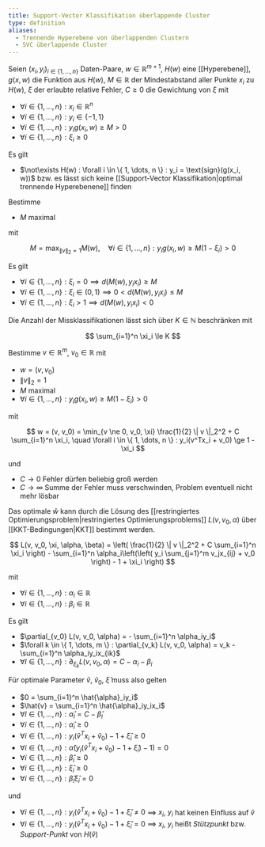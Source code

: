 ```yaml
---
title: Support-Vector Klassifikation überlappende Cluster
type: definition
aliases:
  - Trennende Hyperebene von überlappenden Clustern
  - SVC überlappende Cluster
---
```


Seien $(x_i, y_i)_{i \in \{ 1, \dots, n \}}$ Daten-Paare, $w \in \mathbb{R}^{m+1}$, $H(w)$ eine [[Hyperebene]], $g(x, w)$ die Funktion aus $H(w)$, $M \in \mathbb{R}$ der  Mindestabstand aller Punkte $x_i$ zu $H(w)$, $\xi$ der erlaubte relative Fehler, $C \ge 0$ die Gewichtung von $\xi$ mit
- $\forall i \in \{ 1, \dots, n \} : x_i \in \mathbb{R}^n$
- $\forall i \in \{ 1, \dots, n \} : y_i \in \{ -1, 1 \}$
- $\forall i \in \{ 1, \dots, n \} : y_ig(x_i, w) \ge M \gt 0$
- $\forall i \in \{ 1, \dots, n \} : \xi_i \ge 0$

Es gilt
- $\not\exists H(w) : \forall i \in \{ 1, \dots, n \} : y_i = \text{sign}(g(x_i, w))$ bzw. es lässt sich keine [[Support-Vector Klassifikation|optimal trennende Hyperebenene]] finden

Bestimme
- $M$ maximal

mit

$$
	M = \max_{\| v \|_2 = 1} M(w), \quad \forall i \in \{ 1, \dots, n \} : y_ig(x_i, w) \ge M(1 - \xi_i) \gt 0
$$

Es gilt
- $\forall i \in \{ 1, \dots, n \} : \xi_i = 0 \implies d(M(w), y_ix_i) \ge M$
- $\forall i \in \{ 1, \dots, n \} : \xi_i \in (0, 1) \implies 0 \lt d(M(w), y_ix_i) \le M$
- $\forall i \in \{ 1, \dots, n \} : \xi_i \gt 1 \implies d(M(w), y_ix_i) \lt 0$

Die Anzahl der Missklassifikationen lässt sich über $K \in \mathbb{N}$ beschränken mit

$$
	\sum_{i=1}^n \xi_i \le K
$$

Bestimme $v \in \mathbb{R}^m$, $v_0 \in \mathbb{R}$ mit
- $w = (v, v_0)$
- $\| v \|_2 = 1$
- $M$ maximal
- $\forall i \in \{ 1, \dots, n \} : y_ig(x_i, w) \ge M(1 - \xi_i) \gt 0$

mit

$$
	w = (v, v_0) = \min_{v \ne 0, v_0, \xi} \frac{1}{2} \| v \|_2^2 + C \sum_{i=1}^n \xi_i, \quad \forall i \in \{ 1, \dots, n \} : y_i(v^Tx_i + v_0) \ge 1 - \xi_i
$$

und
- $C \to 0$ Fehler dürfen beliebig groß werden
- $C \to \infty$ Summe der Fehler muss verschwinden, Problem eventuell nicht mehr lösbar

Das optimale $\hat{w}$ kann durch die Lösung des [[restringiertes Optimierungsproblem|restringiertes Optimierungsproblems]] $L(v, v_0, \alpha)$ über [[KKT-Bedingungen|KKT]] bestimmt werden.

$$
	L(v, v_0, \xi, \alpha, \beta) = \left( \frac{1}{2} \| v \|_2^2 + C \sum_{i=1}^n \xi_i \right) - \sum_{i=1}^n \alpha_i\left(\left( y_i \sum_{j=1}^m v_jx_{ij} + v_0 \right) - 1 + \xi_i \right)
$$

mit
- $\forall i \in \{ 1, \dots, n \} : \alpha_i \in \mathbb{R}$
- $\forall i \in \{ 1, \dots, n \} : \beta_i \in \mathbb{R}$

Es gilt
- $\partial_{v_0} L(v, v_0, \alpha) = - \sum_{i=1}^n \alpha_iy_i$
- $\forall k \in \{ 1, \dots, m \} : \partial_{v_k} L(v, v_0, \alpha) = v_k - \sum_{i=1}^n \alpha_iy_ix_{ik}$
- $\forall l \in \{ 1, \dots, n \} : \partial_{\xi_k} L(v, v_0, \alpha) = C - \alpha_i - \beta_i$

Für optimale Parameter $\hat{v}$, $\hat{v}_0$, $\hat{\xi}$ muss also gelten
- $0 = \sum_{i=1}^n \hat{\alpha}_iy_i$
- $\hat{v} = \sum_{i=1}^n \hat{\alpha}_iy_ix_i$
- $\forall l \in \{ 1, \dots, n \} : \hat{\alpha}_l = C - \hat{\beta}_l$
- $\forall i \in \{ 1, \dots, n \} : \hat{\alpha}_i \ge 0$
- $\forall i \in \{ 1, \dots, n \} : y_i(\hat{v}^Tx_i + \hat{v}_0) - 1 + \hat{\xi}_i \ge 0$
- $\forall i \in \{ 1, \dots, n \} : \hat{\alpha}(y_i(\hat{v}^Tx_i + \hat{v}_0) - 1 + \hat{\xi}_i) - 1) = 0$
- $\forall i \in \{ 1, \dots, n \} : \hat{\beta}_i \ge 0$
- $\forall i \in \{ 1, \dots, n \} : \hat{\xi}_i \ge 0$
- $\forall i \in \{ 1, \dots, n \} : \hat{\beta}_i\hat{\xi}_i = 0$

und
- $\forall i \in \{ 1, \dots, n \} : y_i(\hat{v}^Tx_i + \hat{v}_0) - 1 + \hat{\xi}_i \ne 0$ $\implies$ $x_i$, $y_i$ hat keinen Einfluss auf $\hat{v}$
- $\forall i \in \{ 1, \dots, n \} : y_i(\hat{v}^Tx_i + \hat{v}_0) - 1 + \hat{\xi}_i = 0$ $\implies$ $x_i$, $y_i$ heißt *Stützpunkt* bzw. *Support-Punkt* von $H(\hat{v})$